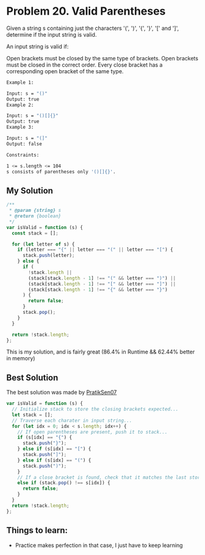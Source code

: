 # Problem 20. Valid Parentheses

Given a string s containing just the characters '(', ')', '{', '}', '[' and ']', determine if the input string is valid.

An input string is valid if:

Open brackets must be closed by the same type of brackets.
Open brackets must be closed in the correct order.
Every close bracket has a corresponding open bracket of the same type.

```bash
Example 1:

Input: s = "()"
Output: true
Example 2:

Input: s = "()[]{}"
Output: true
Example 3:

Input: s = "(]"
Output: false

Constraints:

1 <= s.length <= 104
s consists of parentheses only '()[]{}'.
```

## My Solution

```js
/**
 * @param {string} s
 * @return {boolean}
 */
var isValid = function (s) {
  const stack = [];

  for (let letter of s) {
    if (letter === "{" || letter === "(" || letter === "[") {
      stack.push(letter);
    } else {
      if (
        !stack.length ||
        (stack[stack.length - 1] !== "(" && letter === ")") ||
        (stack[stack.length - 1] !== "[" && letter === "]") ||
        (stack[stack.length - 1] !== "{" && letter === "}")
      ) {
        return false;
      }
      stack.pop();
    }
  }

  return !stack.length;
};
```

This is my solution, and is fairly great (86.4% in Runtime && 62.44% better in memory)

## Best Solution

The best solution was made by [PratikSen07](https://leetcode.com/PratikSen07/)

```js
var isValid = function (s) {
  // Initialize stack to store the closing brackets expected...
  let stack = [];
  // Traverse each charater in input string...
  for (let idx = 0; idx < s.length; idx++) {
    // If open parentheses are present, push it to stack...
    if (s[idx] == "{") {
      stack.push("}");
    } else if (s[idx] == "[") {
      stack.push("]");
    } else if (s[idx] == "(") {
      stack.push(")");
    }
    // If a close bracket is found, check that it matches the last stored open bracket
    else if (stack.pop() !== s[idx]) {
      return false;
    }
  }
  return !stack.length;
};
```

## Things to learn:

- Practice makes perfection in that case, I just have to keep learning

